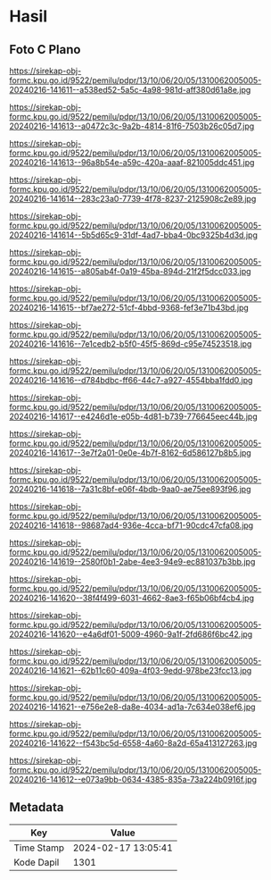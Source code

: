 # Hasil

## Foto C Plano

https://sirekap-obj-formc.kpu.go.id/9522/pemilu/pdpr/13/10/06/20/05/1310062005005-20240216-141611--a538ed52-5a5c-4a98-981d-aff380d61a8e.jpg

https://sirekap-obj-formc.kpu.go.id/9522/pemilu/pdpr/13/10/06/20/05/1310062005005-20240216-141613--a0472c3c-9a2b-4814-81f6-7503b26c05d7.jpg

https://sirekap-obj-formc.kpu.go.id/9522/pemilu/pdpr/13/10/06/20/05/1310062005005-20240216-141613--96a8b54e-a59c-420a-aaaf-821005ddc451.jpg

https://sirekap-obj-formc.kpu.go.id/9522/pemilu/pdpr/13/10/06/20/05/1310062005005-20240216-141614--283c23a0-7739-4f78-8237-2125908c2e89.jpg

https://sirekap-obj-formc.kpu.go.id/9522/pemilu/pdpr/13/10/06/20/05/1310062005005-20240216-141614--5b5d65c9-31df-4ad7-bba4-0bc9325b4d3d.jpg

https://sirekap-obj-formc.kpu.go.id/9522/pemilu/pdpr/13/10/06/20/05/1310062005005-20240216-141615--a805ab4f-0a19-45ba-894d-21f2f5dcc033.jpg

https://sirekap-obj-formc.kpu.go.id/9522/pemilu/pdpr/13/10/06/20/05/1310062005005-20240216-141615--bf7ae272-51cf-4bbd-9368-fef3e71b43bd.jpg

https://sirekap-obj-formc.kpu.go.id/9522/pemilu/pdpr/13/10/06/20/05/1310062005005-20240216-141616--7e1cedb2-b5f0-45f5-869d-c95e74523518.jpg

https://sirekap-obj-formc.kpu.go.id/9522/pemilu/pdpr/13/10/06/20/05/1310062005005-20240216-141616--d784bdbc-ff66-44c7-a927-4554bba1fdd0.jpg

https://sirekap-obj-formc.kpu.go.id/9522/pemilu/pdpr/13/10/06/20/05/1310062005005-20240216-141617--e4246d1e-e05b-4d81-b739-776645eec44b.jpg

https://sirekap-obj-formc.kpu.go.id/9522/pemilu/pdpr/13/10/06/20/05/1310062005005-20240216-141617--3e7f2a01-0e0e-4b7f-8162-6d586127b8b5.jpg

https://sirekap-obj-formc.kpu.go.id/9522/pemilu/pdpr/13/10/06/20/05/1310062005005-20240216-141618--7a31c8bf-e06f-4bdb-9aa0-ae75ee893f96.jpg

https://sirekap-obj-formc.kpu.go.id/9522/pemilu/pdpr/13/10/06/20/05/1310062005005-20240216-141618--98687ad4-936e-4cca-bf71-90cdc47cfa08.jpg

https://sirekap-obj-formc.kpu.go.id/9522/pemilu/pdpr/13/10/06/20/05/1310062005005-20240216-141619--2580f0b1-2abe-4ee3-94e9-ec881037b3bb.jpg

https://sirekap-obj-formc.kpu.go.id/9522/pemilu/pdpr/13/10/06/20/05/1310062005005-20240216-141620--38f4f499-6031-4662-8ae3-f65b06bf4cb4.jpg

https://sirekap-obj-formc.kpu.go.id/9522/pemilu/pdpr/13/10/06/20/05/1310062005005-20240216-141620--e4a6df01-5009-4960-9a1f-2fd686f6bc42.jpg

https://sirekap-obj-formc.kpu.go.id/9522/pemilu/pdpr/13/10/06/20/05/1310062005005-20240216-141621--62b11c60-409a-4f03-9edd-978be23fcc13.jpg

https://sirekap-obj-formc.kpu.go.id/9522/pemilu/pdpr/13/10/06/20/05/1310062005005-20240216-141621--e756e2e8-da8e-4034-ad1a-7c634e038ef6.jpg

https://sirekap-obj-formc.kpu.go.id/9522/pemilu/pdpr/13/10/06/20/05/1310062005005-20240216-141622--f543bc5d-6558-4a60-8a2d-65a413127263.jpg

https://sirekap-obj-formc.kpu.go.id/9522/pemilu/pdpr/13/10/06/20/05/1310062005005-20240216-141612--e073a9bb-0634-4385-835a-73a224b0916f.jpg


## Metadata

| Key        | Value               |
| ---------- | ------------------- |
| Time Stamp | 2024-02-17 13:05:41 |
| Kode Dapil | 1301                |



